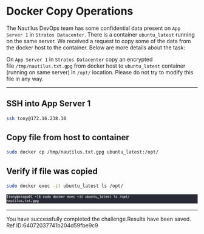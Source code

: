 # Docker Copy Operations

The Nautilus DevOps team has some confidential data present on `App Server 1` in `Stratos Datacenter`. There is a container `ubuntu_latest` running on the same server. We received a request to copy some of the data from the docker host to the container. Below are more details about the task:

On `App Server 1` in `Stratos Datacenter` copy an encrypted file `/tmp/nautilus.txt.gpg` from docker host to `ubuntu_latest` container (running on same server) in `/opt/` location. Please do not try to modify this file in any way.

---

## SSH into App Server 1

```bash
ssh tony@172.16.238.10
```

## Copy file from host to container

```bash
sudo docker cp /tmp/nautilus.txt.gpg ubuntu_latest:/opt/
```

## Verify if file was copied

```bash
sudo docker exec -it ubuntu_latest ls /opt/
```

![](images/20240117231000.png)

---

You have successfully completed the challenge.Results have been saved. Ref ID:64072037741b204d59fbe9c9